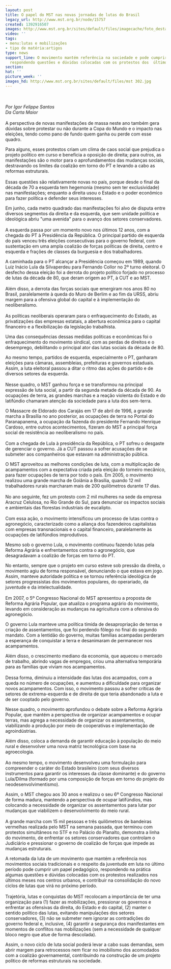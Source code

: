 ```yaml
---
layout: post
title: O papel do MST nas novas jornadas de lutas do Brasil
legacy_url: http://www.mst.org.br/node/15757
created: 1392916507
images: http://www.mst.org.br/sites/default/files/imagecache/foto_destaque/mst 302.jpg
video: ''
tags:
- menu:lutas e mobilizações
- tipo de matéria:artigos
type: news
support_line: O movimento mantém referência na sociedade e pode cumprir um papel pedagógico,
  respondendo questões e dúvidas colocadas com os protestos dos  últimos meses.
section: 
hat: ''
picture_week: ''
images_hd: http://www.mst.org.br/sites/default/files/mst 302.jpg
---
```

<p><br><em><br>Por Igor Felippe Santos<br>Da Carta Maior</em><br><br>A perspectiva de novas manifestações de massa neste ano também gera dúvidas sobre protestar ou não durante a Copa do Mundo e o impacto nas eleições, tendo como pano de fundo quem ganha ou perde com esse quadro.</p><p>Para alguns, esses protestos criam um clima de caos social que prejudica o projeto político em curso e beneficia a oposição de direita; para outros, as manifestações são o motor para o aprofundamentos das mudanças sociais, destravando os limites da coalizão em torno do PT e levando a cabo as reformas estruturais.<br><br>Essas questões são relativamente novas no país, porque desde o final da década de 70 a esquerda tem hegemonia (mesmo sem ter exclusividade) nas manifestações; enquanto a direita usou o Estado e o poder econômico para fazer política e defender seus interesses.</p><p>Em junho, cada metro quadrado das manifestações foi alvo de disputa entre diversos segmentos da direita e da esquerda, que sem unidade política e ideológica abriu "uma avenida" para o avanço dos setores conservadores.<br><br>A esquerda passa por um momento novo nos últimos 12 anos, com a chegada do PT à Presidência da República. O principal partido de esquerda do país venceu três eleições consecutivas para o governo federal, com sustentação em uma ampla coalizão de forças políticas de direita, centro e esquerda e frações de classes da burguesia e dos trabalhadores.</p><p>A caminhada para o PT alcançar a Presidência começou em 1989, quando Luiz Inácio Lula da Silvaperdeu para Fernando Collor no 2º turno eleitoral. O desfecho dessa eleição foi a derrota do projeto político forjado no processo de lutas da década de 80, que deram origem ao PT, à CUT e ao MST.<br><br>Além disso, a derrota das forças sociais que emergiram nos anos 80 no Brasil, paralelamente à queda do Muro de Berlim e ao fim da URSS, abriu margem para a ofensiva global do capital e à implementação do neoliberalismo.<br><br>As políticas neoliberais operaram para o enfraquecimento do Estado, as privatizações das empresas estatais, a abertura econômica para o capital financeiro e a flexibilização da legislação trabalhista.</p><p>Uma das consequências dessas medidas políticas e econômicas foi o enfraquecimento do movimento sindical, com as perdas de direitos e o desemprego, debilitando o principal ator das lutas sociais da década de 80.</p><p>Ao mesmo tempo, partidos de esquerda, especialmente o PT, ganharam eleições para câmaras, assembleias, prefeituras e governos estaduais. Assim, a luta eleitoral passou a ditar o ritmo das ações do partido e de diversos setores da esquerda.<br><br>Nesse quadro, o MST ganhou força e se transformou na principal expressão de luta social, a partir da segunda metade da década de 90. As ocupações de terra, as grandes marchas e a reação violenta do Estado e do latifúndio chamaram atenção da sociedade para a luta dos sem-terra.</p><p>O Massacre de Eldorado dos Carajás em 17 de abril de 1996, a grande marcha a Brasília no ano posterior, as ocupações de terra no Pontal do Paranapanema, a ocupação da fazenda do presidente Fernando Henrique Cardoso, entre outros acontecimentos, fizeram do MST a principal força social de resistência ao neoliberalismo no país.<br><br>Com a chegada de Lula à presidência da República, o PT sofreu o desgaste de gerenciar o governo. Já a CUT passou a sofrer acusações de se submeter aos companheiros que estavam na administração pública.</p><p>O MST aproveitou as melhores condições de luta, com a multiplicação de acampamentos com a expectativa criada pela eleição do torneiro mecânico, para fazer ocupações de terra por todo o país. Em 2005, o movimento realizou uma grande marcha de Goiânia a Brasília, quando 12 mil trabalhadores rurais marcharam mais de 200 quilômetros durante 17 dias.<br><br>No ano seguinte, fez um protesto com 2 mil mulheres na sede da empresa Aracruz Celulosa, no Rio Grande do Sul, para denunciar os impactos sociais e ambientais das florestas industriais de eucalipto.<br><br>Com essa ação, o movimento intensificou um processo de lutas contra o agronegócio, caracterizado como a aliança dos fazendeiros capitalistas com empresas transnacionais e o capital financeiro, paralelamente às ocupações de latifúndios improdutivos.</p><p>Mesmo sob o governo Lula, o movimento continuou fazendo lutas pela Reforma Agrária e enfrentamentos contra o agronegócio, que desagradavam a coalizão de forças em torno do PT.</p><p>No entanto, sempre que o projeto em curso esteve sob pressão da direita, o movimento agiu de forma responsável, denunciando o que estava em jogo. Assim, manteve autoridade política e se tornou referência ideológica de setores progressistas dos movimentos populares, do operariado, da juventude e da intelectualidade.<br><br>Em 2007, o 5º Congresso Nacional do MST apresentou a proposta de Reforma Agrária Popular, que atualiza o programa agrário do movimento, levando em consideração as mudanças na agricultura com a ofensiva do agronegócio.</p><p>O governo Lula manteve uma política tímida de desapropriação de terras e criação de assentamentos, que foi perdendo fôlego no final do segundo mandato. Com a lentidão do governo, muitas famílias acampadas perderam a esperança de conquistar a terra e desanimaram de permanecer nos acampamentos.</p><p>Além disso, o crescimento mediano da economia, que aqueceu o mercado de trabalho, abrindo vagas de empregos, criou uma alternativa temporária para as famílias que viviam nos acampamentos.<br><br>Dessa forma, diminuiu a intensidade das lutas dos acampados, com a queda no número de ocupações, e aumentou a dificuldade para organizar novos acampamentos. Com isso, o movimento passou a sofrer críticas de setores de extrema-esquerda e de direita de que teria abandonado a luta e de ser cooptado pelo governo.</p><p>Nesse quadro, o movimento aprofundou o debate sobre a Reforma Agrária Popular, que mantém a perspectiva de organizar acampamentos e ocupar terras, mas agrega a necessidade de organizar os assentamentos, viabilizando a produção por meio de cooperativas e implementação de agroindústrias.</p><p>Além disso, coloca a demanda de garantir educação à população do meio rural e desenvolver uma nova matriz tecnológica com base na agroecologia.<br><br>Ao mesmo tempo, o movimento desenvolveu uma formulação para compreender o caráter do Estado brasileiro (com seus diversos instrumentos para garantir os interesses da classe dominante) e do governo Lula/Dilma (formado por uma composição de forças em torno do projeto do neodesenvolvimentismo).</p><p>Assim, o MST chegou aos 30 anos e realizou o seu 6º Congresso Nacional de forma madura, mantendo a perspectiva de ocupar latifúndios, mas colocando a necessidade de organizar os assentamentos para lutar por mudanças que viabilizem o desenvolvimento do meio rural.<br><br>A grande marcha com 15 mil pessoas e três quilômetros de bandeiras vermelhas realizada pelo MST na semana passada, que terminou com protestos simultâneos no STF e no Palácio do Planalto, demonstra a linha do movimento, de enfrentar os setores conservadores que controlam o Judiciário e pressionar o governo de coalizão de forças que impede as mudanças estruturais.</p><p>A retomada da luta de um movimento que mantém a referência nos movimentos sociais tradicionais e o respeito da juventude em luta no último período pode cumprir um papel pedagógico, respondendo na prática algumas questões e dúvidas colocadas com os protestos realizados nos últimos meses nos centros urbanos, e contribuir na consolidação do novo ciclos de lutas que virá no próximo período.<br><br>Trajetória, lutas e conquistas do MST recolocam a importância de ter uma organização para (1) fazer as mobilizações, pressionar os governos e enfrentar as ofensivas da direita, do Estado e do capital, (2) manter o sentido político das lutas, evitando manipulações dos setores conservadores, (3) não se submeter nem ignorar as contradições do governo federal e, inclusive, (4) garantir a segurança dos manifestantes em momentos de conflitos nas mobilizações (sem a necessidade de qualquer bloco negro que atue de forma descolada).</p><p>Assim, o novo ciclo de luta social poderá levar a cabo suas demandas, sem abrir margem para retrocessos nem ficar no imobilismo dos acomodados com a coalizão governamental, contribuindo na construção de um projeto político de reformas estruturais na sociedade.</p>

